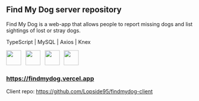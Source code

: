 ## Find My Dog server repository 
Find My Dog is a web-app that allows people to report missing dogs and list sightings of lost or stray dogs.



TypeScript | MySQL | Axios | Knex

<p>
  <img
      src="https://cdn.jsdelivr.net/gh/devicons/devicon@latest/icons/typescript/typescript-original.svg"
      width="40px"
      height="40px"
    />
  &nbsp;
  <img src="https://cdn.jsdelivr.net/gh/devicons/devicon@latest/icons/mysql/mysql-original.svg" 
      width="40px"
      height="40px"
    /> 
  &nbsp;
    <img src="https://cdn.jsdelivr.net/gh/devicons/devicon@latest/icons/axios/axios-plain.svg"
              width="40px"
     height="40px"
              />
  &nbsp;
  <img src="https://cdn.jsdelivr.net/gh/devicons/devicon@latest/icons/knexjs/knexjs-original.svg" 
     width="40px"
     height="40px"
/>    


  
</p>

### https://findmydog.vercel.app
Client repo: https://github.com/Lopside95/findmydog-client
